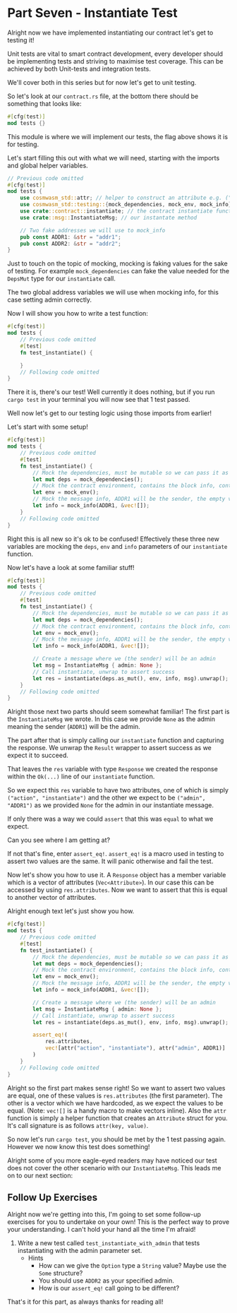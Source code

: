 # Part Seven - Instantiate Test

Alright now we have implemented instantiating our contract let's get to testing it!

Unit tests are vital to smart contract development, every developer should be implementing tests and striving to maximise test coverage. This can be achieved by both Unit-tests and integration tests.

We'll cover both in this series but for now let's get to unit testing.

So let's look at our `contract.rs` file, at the bottom there should be something that looks like:

```rust
#[cfg(test)]
mod tests {}
```

This module is where we will implement our tests, the flag above shows it is for testing.

Let's start filling this out with what we will need, starting with the imports and global helper variables.

```rust
// Previous code omitted
#[cfg(test)]
mod tests {
    use cosmwasm_std::attr; // helper to construct an attribute e.g. ("action", "instantiate")
    use cosmwasm_std::testing::{mock_dependencies, mock_env, mock_info}; // mock functions to mock an environment, message info, dependencies
    use crate::contract::instantiate; // the contract instantiate function
    use crate::msg::InstantiateMsg; // our instantate method

    // Two fake addresses we will use to mock_info
    pub const ADDR1: &str = "addr1";
    pub const ADDR2: &str = "addr2";
}
```

Just to touch on the topic of mocking, mocking is faking values for the sake of testing. For example `mock_dependencies` can fake the value needed for the `DepsMut` type for our `instantiate` call.

The two global address variables we will use when mocking info, for this case setting admin correctly.

Now I will show you how to write a test function:

```rust
#[cfg(test)]
mod tests {
    // Previous code omitted
    #[test]
    fn test_instantiate() {

    }
    // Following code omitted
}
```

There it is, there's our test! Well currently it does nothing, but if you run `cargo test` in your terminal you will now see that 1 test passed.

Well now let's get to our testing logic using those imports from earlier!

Let's start with some setup!

```rust
#[cfg(test)]
mod tests {
    // Previous code omitted
    #[test]
    fn test_instantiate() {
        // Mock the dependencies, must be mutable so we can pass it as a mutable, empty vector means our contract has no balance
        let mut deps = mock_dependencies();
        // Mock the contract environment, contains the block info, contract address, etc.
        let env = mock_env();
        // Mock the message info, ADDR1 will be the sender, the empty vec means we sent no funds.
        let info = mock_info(ADDR1, &vec![]);
    }
    // Following code omitted
}
```

Right this is all new so it's ok to be confused! Effectively these three new variables are mocking the `deps`, `env` and `info` parameters of our `instantiate` function.

Now let's have a look at some familiar stuff!

```rust
#[cfg(test)]
mod tests {
    // Previous code omitted
    #[test]
    fn test_instantiate() {
        // Mock the dependencies, must be mutable so we can pass it as a mutable, empty vector means our contract has no balance
        let mut deps = mock_dependencies();
        // Mock the contract environment, contains the block info, contract address, etc.
        let env = mock_env();
        // Mock the message info, ADDR1 will be the sender, the empty vec means we sent no funds.
        let info = mock_info(ADDR1, &vec![]);

        // Create a message where we (the sender) will be an admin
        let msg = InstantiateMsg { admin: None };
        // Call instantiate, unwrap to assert success
        let res = instantiate(deps.as_mut(), env, info, msg).unwrap();
    }
    // Following code omitted
}
```

Alright those next two parts should seem somewhat familiar! The first part is the `InstantiateMsg` we wrote. In this case we provide `None` as the admin meaning the sender (`ADDR1`) will be the admin.

The part after that is simply calling our `instantiate` function and capturing the response. We unwrap the `Result` wrapper to assert success as we expect it to succeed.

That leaves the `res` variable with type `Response` we created the response within the `Ok(...)` line of our `instantiate` function.

So we expect this `res` variable to have two attributes, one of which is simply `("action", "instantiate")` and the other we expect to be `("admin", "ADDR1")` as we provided `None` for the admin in our instantiate message.

If only there was a way we could `assert` that this was `equal` to what we expect.

Can you see where I am getting at?

If not that's fine, enter `assert_eq!`. `assert_eq!` is a macro used in testing to assert two values are the same. It will panic otherwise and fail the test.

Now let's show you how to use it. A `Response` object has a member variable which is a vector of attributes (`Vec<Attribute>`). In our case this can be accessed by using `res.attributes`. Now we want to assert that this is equal to another vector of attributes.

Alright enough text let's just show you how.

```rust
#[cfg(test)]
mod tests {
    // Previous code omitted
    #[test]
    fn test_instantiate() {
        // Mock the dependencies, must be mutable so we can pass it as a mutable, empty vector means our contract has no balance
        let mut deps = mock_dependencies();
        // Mock the contract environment, contains the block info, contract address, etc.
        let env = mock_env();
        // Mock the message info, ADDR1 will be the sender, the empty vec means we sent no funds.
        let info = mock_info(ADDR1, &vec![]);

        // Create a message where we (the sender) will be an admin
        let msg = InstantiateMsg { admin: None };
        // Call instantiate, unwrap to assert success
        let res = instantiate(deps.as_mut(), env, info, msg).unwrap();

        assert_eq!(
            res.attributes,
            vec![attr("action", "instantiate"), attr("admin", ADDR1)]
        )
    }
    // Following code omitted
}
```

Alright so the first part makes sense right! So we want to assert two values are equal, one of these values is `res.attributes` (the first parameter). The other is a vector which we have hardcoded, as we expect the values to be equal. (Note: `vec![]` is a handy macro to make vectors inline). Also the `attr` function is simply a helper function that creates an `Attribute` struct for you. It's call signature is as follows `attr(key, value)`.

So now let's run `cargo test`, you should be met by the 1 test passing again. However we now know this test does something!

Alright some of you more eagle-eyed readers may have noticed our test does not cover the other scenario with our `InstantiateMsg`. This leads me on to our next section:

## Follow Up Exercises

Alright now we're getting into this, I'm going to set some follow-up exercises for you to undertake on your own! This is the perfect way to prove your understanding. I can't hold your hand all the time I'm afraid!

1. Write a new test called `test_instantiate_with_admin` that tests instantiating with the admin parameter set.
    - Hints
        - How can we give the `Option` type a `String` value? Maybe use the `Some` structure?
        - You should use `ADDR2` as your specified admin.
        - How is our `assert_eq!` call going to be different?

That's it for this part, as always thanks for reading all!
